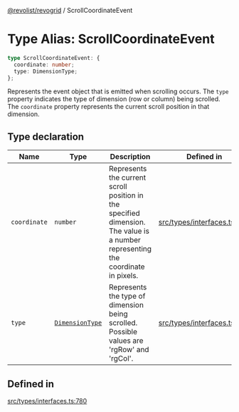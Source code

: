 [@revolist/revogrid](README.md) / ScrollCoordinateEvent

# Type Alias: ScrollCoordinateEvent

```ts
type ScrollCoordinateEvent: {
  coordinate: number;
  type: DimensionType;
};
```

Represents the event object that is emitted when scrolling occurs.
The `type` property indicates the type of dimension (row or column) being scrolled.
The `coordinate` property represents the current scroll position in that dimension.

## Type declaration

| Name | Type | Description | Defined in |
| ------ | ------ | ------ | ------ |
| `coordinate` | `number` | Represents the current scroll position in the specified dimension. The value is a number representing the coordinate in pixels. | [src/types/interfaces.ts:791](https://github.com/revolist/revogrid/blob/a348821be3a2642110f5dc893d4bd9cba16c5101/src/types/interfaces.ts#L791) |
| `type` | [`DimensionType`](TypeAlias.DimensionType.md) | Represents the type of dimension being scrolled. Possible values are 'rgRow' and 'rgCol'. | [src/types/interfaces.ts:785](https://github.com/revolist/revogrid/blob/a348821be3a2642110f5dc893d4bd9cba16c5101/src/types/interfaces.ts#L785) |

## Defined in

[src/types/interfaces.ts:780](https://github.com/revolist/revogrid/blob/a348821be3a2642110f5dc893d4bd9cba16c5101/src/types/interfaces.ts#L780)
